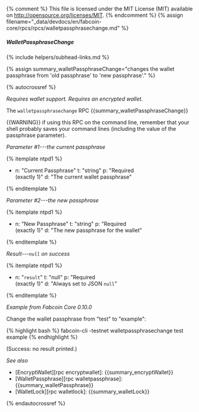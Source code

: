 {% comment %}
This file is licensed under the MIT License (MIT) available on
http://opensource.org/licenses/MIT.
{% endcomment %}
{% assign filename="_data/devdocs/en/fabcoin-core/rpcs/rpcs/walletpassphrasechange.md" %}

##### WalletPassphraseChange
{% include helpers/subhead-links.md %}

{% assign summary_walletPassphraseChange="changes the wallet passphrase from 'old passphrase' to 'new passphrase'." %}

{% autocrossref %}

*Requires wallet support.  Requires an encrypted wallet.*

The `walletpassphrasechange` RPC {{summary_walletPassphraseChange}}

{{WARNING}} if using this RPC on the command line, remember
that your shell probably saves your command lines (including the
value of the passphrase parameter).

*Parameter #1---the current passphrase*

{% itemplate ntpd1 %}
- n: "Current Passphrase"
  t: "string"
  p: "Required<br>(exactly 1)"
  d: "The current wallet passphrase"

{% enditemplate %}

*Parameter #2---the new passphrase*

{% itemplate ntpd1 %}
- n: "New Passphrase"
  t: "string"
  p: "Required<br>(exactly 1)"
  d: "The new passphrase for the wallet"

{% enditemplate %}

*Result---`null` on success*

{% itemplate ntpd1 %}
- n: "`result`"
  t: "null"
  p: "Required<br>(exactly 1)"
  d: "Always set to JSON `null`"

{% enditemplate %}

*Example from Fabcoin Core 0.10.0*

Change the wallet passphrase from "test" to "example":

{% highlight bash %}
fabcoin-cli -testnet walletpassphrasechange test example
{% endhighlight %}

(Success: no result printed.)

*See also*

* [EncryptWallet][rpc encryptwallet]: {{summary_encryptWallet}}
* [WalletPassphrase][rpc walletpassphrase]: {{summary_walletPassphrase}}
* [WalletLock][rpc walletlock]: {{summary_walletLock}}

{% endautocrossref %}

